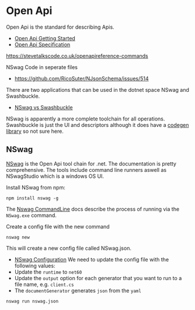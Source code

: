 # Open Api

Open Api is the standard for describing Apis. 
* [Open Api Getting Started](https://oai.github.io/Documentation/start-here.html)
* [Open Api Specification](https://spec.openapis.org/oas/v3.1.0)




https://stevetalkscode.co.uk/openapireference-commands


NSwag Code in seperate files
* https://github.com/RicoSuter/NJsonSchema/issues/514


There are two applications that can be used in the dotnet space NSwag and Swashbuckle.

* [NSwag vs Swashbuckle]()

NSwag is apparently a more complete toolchain for all operations. Swashbuckle is just the UI and descriptors although it does have a [codegen library](https://github.com/domaindrivendev/Swashbuckle.AspNetCore#swashbuckleaspnetcoreswaggergen) so not sure here.

## NSwag

[NSwag](https://github.com/RicoSuter/NSwag/wiki) is the Open Api tool chain for .net. The documentation is pretty comprehensive. The tools include command line runners aswell as NSwagStudio which is a windows OS UI. 

Install NSwag from npm:
```
npm install nswag -g
```

The [Nswag CommandLine](https://github.com/RicoSuter/NSwag/wiki/CommandLine) docs describe the process of running via the `NSwag.exe` command.

Create a config file with the new command
```
nswag new
```
This will create a new config file called NSwag.json. 
* [NSwag Configuration](https://github.com/RicoSuter/NSwag/wiki/NSwag-Configuration-Document)
We need to update the config file with the following values:
* Update the `runtime` to `net60`
* Update the `output` option for each generator that you want to run to a file name, e.g. `client.cs` 
* The `documentGenerator` generates `json` from the `yaml`


```
nswag run nswag.json
```